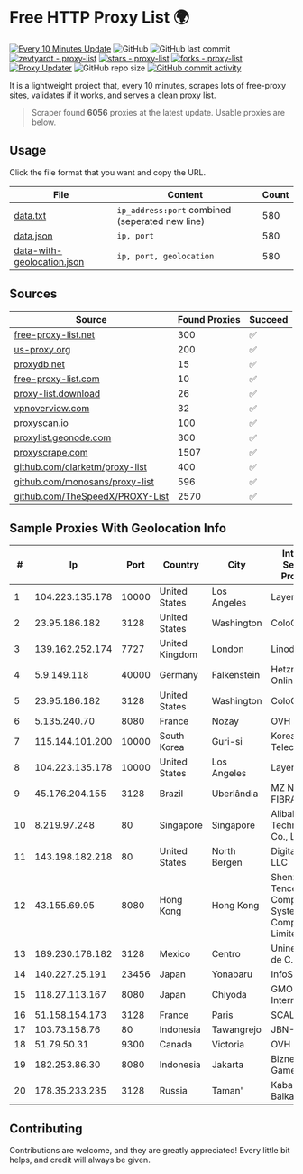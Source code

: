 
# Free HTTP Proxy List 🌍

[![Every 10 Minutes Update](https://github.com/mertguvencli/http-proxy-list/actions/workflows/main.yml/badge.svg?branch=main)](https://github.com/mertguvencli/http-proxy-list/actions/workflows/main.yml)
![GitHub](https://img.shields.io/github/license/mertguvencli/http-proxy-list)
![GitHub last commit](https://img.shields.io/github/last-commit/mertguvencli/http-proxy-list)
[![zevtyardt - proxy-list](https://img.shields.io/static/v1?label=zevtyardt&message=proxy-list&color=blue&logo=github)](https://github.com/zevtyardt/proxy-list "Go to GitHub repo")
[![stars - proxy-list](https://img.shields.io/github/stars/zevtyardt/proxy-list?style=social)](https://github.com/zevtyardt/proxy-list)
[![forks - proxy-list](https://img.shields.io/github/forks/zevtyardt/proxy-list?style=social)](https://github.com/zevtyardt/proxy-list)
[![Proxy Updater](https://github.com/zevtyardt/proxy-list/workflows/Proxy%20Updater/badge.svg)](https://github.com/zevtyardt/proxy-list/actions?query=workflow:"Proxy+Updater")
![GitHub repo size](https://img.shields.io/github/repo-size/zevtyardt/proxy-list)
[![GitHub commit activity](https://img.shields.io/github/commit-activity/m/zevtyardt/proxy-list?logo=commits)](https://github.com/zevtyardt/proxy-list/commits/main)

It is a lightweight project that, every 10 minutes, scrapes lots of free-proxy sites, validates if it works, and serves a clean proxy list.

> Scraper found **6056** proxies at the latest update. Usable proxies are below.

## Usage

Click the file format that you want and copy the URL.

|File|Content|Count|
|----|-------|-----|
|[data.txt](https://raw.githubusercontent.com/mertguvencli/http-proxy-list/main/proxy-list/data.txt)|`ip_address:port` combined (seperated new line)|580|
|[data.json](https://raw.githubusercontent.com/mertguvencli/http-proxy-list/main/proxy-list/data.json)|`ip, port`|580|
|[data-with-geolocation.json](https://raw.githubusercontent.com/mertguvencli/http-proxy-list/main/proxy-list/data-with-geolocation.json)|`ip, port, geolocation`|580|

## Sources

|Source|Found Proxies|Succeed|
|------|-------------|-------|
|[free-proxy-list.net](https://free-proxy-list.net)|300|✅|
|[us-proxy.org](https://www.us-proxy.org)|200|✅|
|[proxydb.net](http://proxydb.net)|15|✅|
|[free-proxy-list.com](https://free-proxy-list.com/?page=&port=&type%5B%5D=http&type%5B%5D=https&up_time=0&search=Search)|10|✅|
|[proxy-list.download](https://www.proxy-list.download/HTTP)|26|✅|
|[vpnoverview.com](https://vpnoverview.com/privacy/anonymous-browsing/free-proxy-servers)|32|✅|
|[proxyscan.io](https://www.proxyscan.io)|100|✅|
|[proxylist.geonode.com](https://proxylist.geonode.com/api/proxy-list?limit=300&page=1&sort_by=lastChecked&sort_type=desc&protocols=http,https)|300|✅|
|[proxyscrape.com](https://api.proxyscrape.com/v2/?request=displayproxies&protocol=http&timeout=10000&country=all&ssl=all&anonymity=all)|1507|✅|
|[github.com/clarketm/proxy-list](https://raw.githubusercontent.com/clarketm/proxy-list/master/proxy-list-raw.txt)|400|✅|
|[github.com/monosans/proxy-list](https://raw.githubusercontent.com/monosans/proxy-list/main/proxies/http.txt)|596|✅|
|[github.com/TheSpeedX/PROXY-List](https://raw.githubusercontent.com/TheSpeedX/PROXY-List/master/http.txt)|2570|✅|


## Sample Proxies With Geolocation Info

|#|Ip|Port|Country|City|Internet Service Provider|
|-|--|----|-------|----|-------------------------|
|1|104.223.135.178|10000|United States|Los Angeles|LayerHost|
|2|23.95.186.182|3128|United States|Washington|ColoCrossing|
|3|139.162.252.174|7727|United Kingdom|London|Linode, LLC|
|4|5.9.149.118|40000|Germany|Falkenstein|Hetzner Online GmbH|
|5|23.95.186.182|3128|United States|Washington|ColoCrossing|
|6|5.135.240.70|8080|France|Nozay|OVH SAS|
|7|115.144.101.200|10000|South Korea|Guri-si|Korea Telecom|
|8|104.223.135.178|10000|United States|Los Angeles|LayerHost|
|9|45.176.204.155|3128|Brazil|Uberlândia|MZ NET FIBRA|
|10|8.219.97.248|80|Singapore|Singapore|Alibaba (US) Technology Co., Ltd.|
|11|143.198.182.218|80|United States|North Bergen|DigitalOcean, LLC|
|12|43.155.69.95|8080|Hong Kong|Hong Kong|Shenzhen Tencent Computer Systems Company Limited|
|13|189.230.178.182|3128|Mexico|Centro|Uninet S.A. de C.V.|
|14|140.227.25.191|23456|Japan|Yonabaru|InfoSphere|
|15|118.27.113.167|8080|Japan|Chiyoda|GMO Internet, Inc.|
|16|51.158.154.173|3128|France|Paris|SCALEWAY|
|17|103.73.158.76|80|Indonesia|Tawangrejo|JBN-NUSA|
|18|51.79.50.31|9300|Canada|Victoria|OVH SAS|
|19|182.253.86.30|8080|Indonesia|Jakarta|Biznet Gamers|
|20|178.35.233.235|3128|Russia|Taman'|Kabardino-Balkaria|



## Contributing

Contributions are welcome, and they are greatly appreciated! Every
little bit helps, and credit will always be given.

